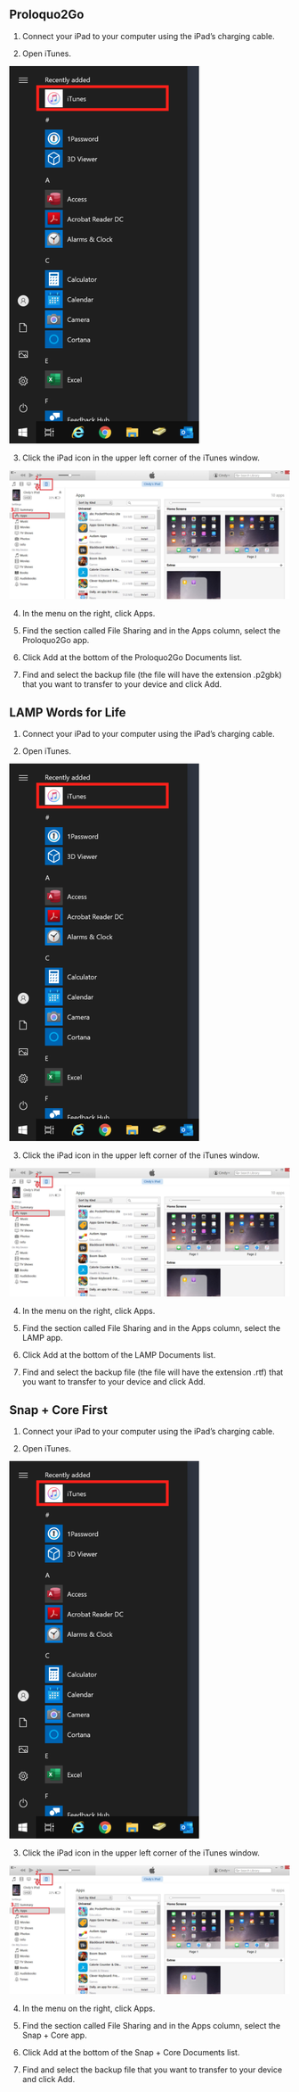 ## Proloquo2Go

1. Connect your iPad to your computer using the iPad’s charging cable.

2. Open iTunes.

![Diagram](_media/openitunes.png)

3. Click the iPad icon in the upper left corner of the iTunes window.

![Diagram](_media/tutorial/lamp/itunes1.jpeg)

4. In the menu on the right, click Apps.

5. Find the section called File Sharing and in the Apps column, select the Proloquo2Go app.

6. Click Add at the bottom of the Proloquo2Go Documents list.

7. Find and select the backup file (the file will have the extension .p2gbk) that you want to transfer to your device and click Add.

## LAMP Words for Life

1. Connect your iPad to your computer using the iPad’s charging cable.

2. Open iTunes.

![Diagram](_media/openitunes.png)

3. Click the iPad icon in the upper left corner of the iTunes window.

![Diagram](_media/tutorial/lamp/itunes1.jpeg)

4. In the menu on the right, click Apps.

5. Find the section called File Sharing and in the Apps column, select the LAMP app.

6. Click Add at the bottom of the LAMP Documents list.

7. Find and select the backup file (the file will have the extension .rtf) that you want to transfer to your device and click Add.

## Snap + Core First

1. Connect your iPad to your computer using the iPad’s charging cable.

2. Open iTunes.

![Diagram](_media/openitunes.png)

3. Click the iPad icon in the upper left corner of the iTunes window.

![Diagram](_media/tutorial/lamp/itunes1.jpeg)

4. In the menu on the right, click Apps.

5. Find the section called File Sharing and in the Apps column, select the Snap + Core app.

6. Click Add at the bottom of the Snap + Core Documents list.

7. Find and select the backup file that you want to transfer to your device and click Add.